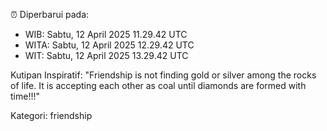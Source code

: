 ⏰ Diperbarui pada:
- WIB: Sabtu, 12 April 2025 11.29.42 UTC
- WITA: Sabtu, 12 April 2025 12.29.42 UTC
- WIT: Sabtu, 12 April 2025 13.29.42 UTC

Kutipan Inspiratif:
"Friendship is not finding gold or silver among the rocks of life. It is accepting each other as coal until diamonds are formed with time!!!"


Kategori: friendship

